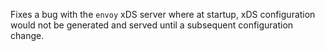 Fixes a bug with the `envoy` xDS server where at startup, xDS configuration would not be generated and served until a subsequent configuration change.